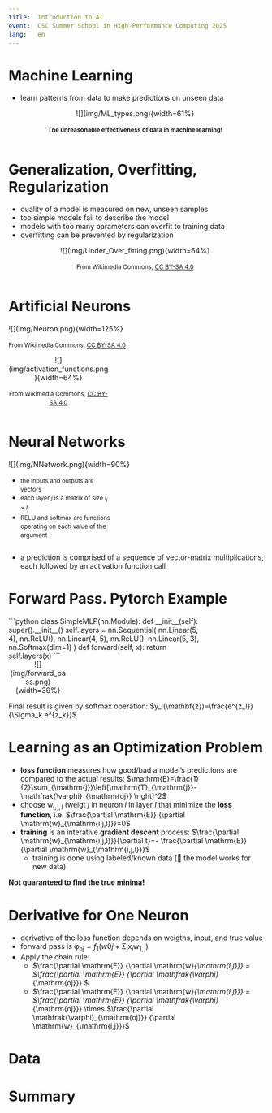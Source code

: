 ```yaml
---
title:  Introduction to AI
event:  CSC Summer School in High-Performance Computing 2025
lang:   en
---
```



# Machine Learning

- learn patterns from data to make predictions on unseen data

<div class="column"  style="width:99%; text-align: center;">
  ![](img/ML_types.png){width=61%}
  
  <small>**The unreasonable effectiveness of data in machine learning!**</small>
</div>



# Generalization, Overfitting, Regularization

- quality of a model is measured on new, unseen samples
- too simple models fail to describe the model
- models with too many parameters can overfit to training data
- overfitting can be prevented by regularization

<div class="column"  style="width:99%; text-align: center;">
  ![](img/Under_Over_fitting.png){width=64%}

  <small>From Wikimedia Commons, [CC BY-SA 4.0](https://creativecommons.org/licenses/by-sa/4.0/)</small>
</div>

# Artificial Neurons

<div class="column"  style="width:57%">
  ![](img/Neuron.png){width=125%}

  <small>From Wikimedia Commons, [CC BY-SA 4.0](https://creativecommons.org/licenses/by-sa/4.0/)</small>

</div>
<div class="column"  style="width:39%; text-align: center;">
  ![](img/activation_functions.png){width=64%}

  <small>From Wikimedia Commons, [CC BY-SA 4.0](https://creativecommons.org/licenses/by-sa/4.0/)</small>
</div>


#  Neural Networks

<div class="column"  style="width:58%">
  ![](img/NNetwork.png){width=90%}
</div>

<div class="column"  style="width:40%">

  - <small>the inputs and outputs are vectors </small>
  - <small>each layer $j$ is a matrix of size $l_{i}\times l_j$</small>
  - <small>RELU and softmax are functions operating on each value of the argument</small>

</div>

  - a prediction is comprised of a sequence of vector-matrix multiplications, each followed by an activation function call

    
# Forward Pass. Pytorch Example
 
<div class="column"  style="width:75%">
```python
class SimpleMLP(nn.Module):
    def __init__(self):
        super().__init__()
        self.layers = nn.Sequential(
            nn.Linear(5, 4),
            nn.ReLU(),
            nn.Linear(4, 5),
            nn.ReLU(),
            nn.Linear(5, 3),
            nn.Softmax(dim=1)
        )
    def forward(self, x):
        return self.layers(x)
```
</div>

<div class="column"  style="width:23%; text-align: center;">
![](img/forward_pass.png){width=39%}
</div>

Final result is given by softmax operation: $y_l(\mathbf{z})=\frac{e^{z_l}}{\Sigma_k e^{z_k}}$

# Learning as an Optimization Problem

- **loss function** measures how good/bad a model’s predictions are compared to the actual results: $\mathrm{E}=\frac{1}{2}\sum_{\mathrm{j}}\left[\mathrm{T}_{\mathrm{j}}-\mathfrak{\varphi}_{\mathrm{oj}} \right]^2$
- choose $\mathrm{w}_{\mathrm{i,j,l}}$ (weigt $j$ in neuron $i$ in layer $l$ that minimize the **loss function**, i.e.
   $\frac{\partial \mathrm{E}} {\partial \mathrm{w}_{\mathrm{i,j,l}}}=0$
- **training** is an interative **gradient descent** process: $\frac{\partial \mathrm{w}_{\mathrm{i,j,l}}}{\partial t}=- \frac{\partial \mathrm{E}}{\partial \mathrm{w}_{\mathrm{i,j,l}}}$
  -  training is done using labeled/known data (&#x1F91E; the model works for new data)
  
**Not guaranteed to find the true minima!**

# Derivative for One Neuron

- derivative of the loss function depends on weigths, input, and true value
- forward pass is $\mathfrak{\varphi}_{\mathrm{oj}}=f_{\mathrm{1}}(w0j+\mathfrak{\Sigma}_{\mathrm{j}}{\mathrm{x}_j\mathrm{w}_{\mathrm{1,j}}})$
- Apply the chain rule:
     - $\frac{\partial \mathrm{E}} {\partial \mathrm{w}_{\mathrm{i,j}}} = $\frac{\partial \mathrm{E}} {\partial \mathfrak{\varphi}_{\mathrm{oj}}} $
     - $\frac{\partial \mathrm{E}} {\partial \mathrm{w}_{\mathrm{i,j}}} = $\frac{\partial \mathrm{E}} {\partial \mathfrak{\varphi}_{\mathrm{oj}}} \times $\frac{\partial \mathfrak{\varphi}_{\mathrm{oj}}} {\partial \mathrm{w}_{\mathrm{i,j}}}$





# Data


# Summary
